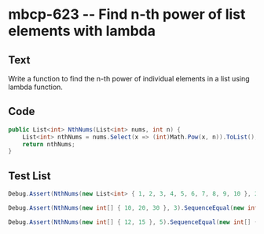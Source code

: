 # mbcp-623 -- Find n-th power of list elements with lambda

## Text

Write a function to find the n-th power of individual elements in a list using lambda function.

## Code

```csharp
public List<int> NthNums(List<int> nums, int n) {
    List<int> nthNums = nums.Select(x => (int)Math.Pow(x, n)).ToList();
    return nthNums;
}
```

## Test List

```csharp
Debug.Assert(NthNums(new List<int> { 1, 2, 3, 4, 5, 6, 7, 8, 9, 10 }, 2).SequenceEqual(new List<int> { 1, 4, 9, 16, 25, 36, 49, 64, 81, 100 }));
```

```csharp
Debug.Assert(NthNums(new int[] { 10, 20, 30 }, 3).SequenceEqual(new int[] { 1000, 8000, 27000 }));
```

```csharp
Debug.Assert(NthNums(new int[] { 12, 15 }, 5).SequenceEqual(new int[] { 248832, 759375 }));
```
